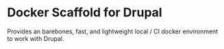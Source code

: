 Docker Scaffold for Drupal
==========================

Provides an barebones, fast, and lightweight local / CI docker environment to work with Drupal.

